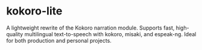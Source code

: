 # kokoro-lite
A lightweight rewrite of the Kokoro narration module. Supports fast, high-quality multilingual text-to-speech with kokoro, misaki, and espeak-ng. Ideal for both production and personal projects.
